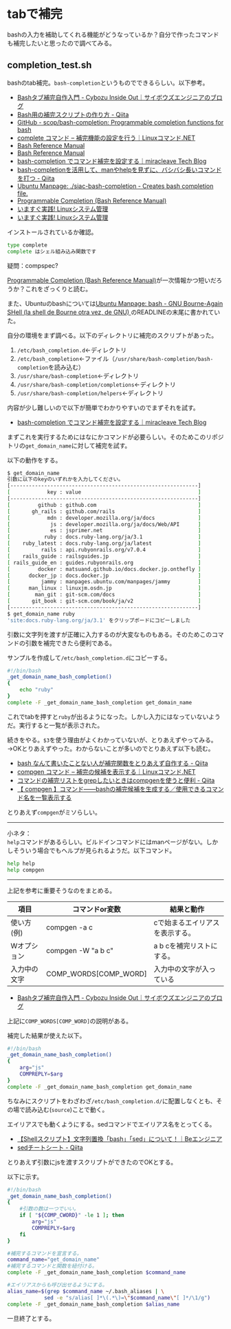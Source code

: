 # tabで補完
bashの入力を補助してくれる機能がどうなっているか？自分で作ったコマンドも補完したいと思ったので調べてみる。

## completion_test.sh
bashのtab補完。`bash-completion`というものでできるらしい。以下参考。

- [Bashタブ補完自作入門 - Cybozu Inside Out｜サイボウズエンジニアのブログ](https://blog.cybozu.io/entry/2016/09/26/080000)
- [Bash用の補完スクリプトの作り方 - Qiita](https://qiita.com/nil2/items/8a1544e206928c753a2e)
- [GitHub - scop/bash-completion: Programmable completion functions for bash](https://github.com/scop/bash-completion)
- [complete コマンド – 補完機能の設定を行う｜Linuxコマンド.NET](https://linuxcommand.net/complete/)
- [Bash Reference Manual](https://www.gnu.org/software/bash/manual/bash.html#Programmable-Completion)
- [Bash Reference Manual](https://www.gnu.org/software/bash/manual/bash.html#Programmable-Completion-Builtins)
- [bash-completion でコマンド補完を設定する｜miracleave Tech Blog](https://www.miracleave.co.jp/contents/1256/post-1256/)
- [bash-completionを活用して、manやhelpを見ずに、バシバシ長いコマンドを打つ - Qiita](https://qiita.com/yamada-hakase/items/bf163f0924e4d925fefb)
- [Ubuntu Manpage: ./siac-bash-completion - Creates bash completion file. ](https://manpages.ubuntu.com/manpages/jammy/man1/siac-bash-completion.1.html)
- [Programmable Completion (Bash Reference Manual)](https://www.gnu.org/software/bash/manual/html_node/Programmable-Completion.html)
- [いますぐ実践! Linuxシステム管理](http://www.usupi.org/sysad/235.html)
- [いますぐ実践! Linuxシステム管理](https://www.usupi.org/sysad/236.html)

インストールされているか確認。

```bash
type complete
complete はシェル組み込み関数です
```

疑問：compspec?

[Programmable Completion (Bash Reference Manual)](https://www.gnu.org/software/bash/manual/html_node/Programmable-Completion.html)が一次情報かつ短いだろうか？これをざっくりと読む。

また、Ubuntuのbashについては[Ubuntu Manpage: bash - GNU Bourne-Again SHell (la shell de Bourne otra vez, de GNU) ](https://manpages.ubuntu.com/manpages/jammy/es/man1/bash.1.html)のREADLINEの末尾に書かれていた。

自分の環境をまず調べる。以下のディレクトリに補完のスクリプトがあった。

1. `/etc/bash_completion.d`←ディレクトリ
1. `/etc/bash_completion`←ファイル（`/usr/share/bash-completion/bash-completion`を読み込む）
1. `/usr/share/bash-completion`←ディレクトリ
1. `/usr/share/bash-completion/completions`←ディレクトリ
1. `/usr/share/bash-completion/helpers`←ディレクトリ

内容が少し難しいので以下が簡単でわかりやすいのでまずそれを試す。
- [bash-completion でコマンド補完を設定する｜miracleave Tech Blog](https://www.miracleave.co.jp/contents/1256/post-1256/)

まずこれを実行するためにはなにかコマンドが必要らしい。そのためこのリポジトリの`get_domain_name`に対して補完を試す。

以下の動作をする。
```bash
$ get_domain_name
引数に以下のkeyのいずれかを入力してください。
[-------------------------------------------------------------]
[            key : value                                      ]
[-------------------------------------------------------------]
[         github : github.com                                 ]
[       gh_rails : github.com/rails                           ]
[            mdn : developer.mozilla.org/ja/docs              ]
[             js : developer.mozilla.org/ja/docs/Web/API      ]
[             es : jsprimer.net                               ]
[           ruby : docs.ruby-lang.org/ja/3.1                  ]
[    ruby_latest : docs.ruby-lang.org/ja/latest               ]
[          rails : api.rubyonrails.org/v7.0.4                 ]
[    rails_guide : railsguides.jp                             ]
[ rails_guide_en : guides.rubyonrails.org                     ]
[         docker : matsuand.github.io/docs.docker.jp.onthefly ]
[      docker_jp : docs.docker.jp                             ]
[          jammy : manpages.ubuntu.com/manpages/jammy         ]
[      man_linux : linuxjm.osdn.jp                            ]
[        man_git : git-scm.com/docs                           ]
[       git_book : git-scm.com/book/ja/v2                     ]
[-------------------------------------------------------------]
$ get_domain_name ruby
'site:docs.ruby-lang.org/ja/3.1' をクリップボードにコピーしました
```

引数に文字列を渡すが正確に入力するのが大変なものもある。そのためこのコマンドの引数を補完できたら便利である。

サンプルを作成して`/etc/bash_completion.d`にコピーする。

```bash
#!/bin/bash
_get_domain_name_bash_completion()
{
    echo "ruby"
}
complete -F _get_domain_name_bash_completion get_domain_name
```
これでtabを押すと`ruby`が出るようになった。しかし入力にはなっていないようだ。実行すると一覧が表示された。

続きをやる。`$3`を使う理由がよくわかっていないが、とりあえずやってみる。  
→OKとりあえずやった。わからないことが多いのでとりあえず以下も読む。

- [bash なんて書いたことない人が補完関数をとりあえず自作する - Qiita](https://qiita.com/sosuke/items/06b64068155ae4f8a853)
- [compgen コマンド – 補完の候補を表示する｜Linuxコマンド.NET](https://linuxcommand.net/compgen/)
- [コマンドの補完リストをgrepしたいときはcompgenを使うと便利 - Qiita](https://qiita.com/kawaz/items/7b9a58d633695bcc86cb)
- [【 compgen 】コマンド――bashの補完候補を生成する／使用できるコマンド名を一覧表示する](https://atmarkit.itmedia.co.jp/ait/articles/1907/18/news009.html)

とりあえず`compgen`がミソらしい。

---

小ネタ：  
`help`コマンドがあるらしい。ビルドインコマンドにはmanページがない。しかしそういう場合でもヘルプが見られるようだ。以下コマンド。

```bash
help help
help compgen
```

---

上記を参考に重要そうなのをまとめる。

|項目|コマンドor変数|結果と動作|
|-|-|-|
|使い方(例)|compgen -a c|cで始まるエイリアスを表示する。|
|Wオプション|compgen -W "a b c"|a b cを補完リストにする。|
|入力中の文字|COMP_WORDS[COMP_WORD]|入力中の文字が入っている|

- [Bashタブ補完自作入門 - Cybozu Inside Out｜サイボウズエンジニアのブログ](https://blog.cybozu.io/entry/2016/09/26/080000)

上記に`COMP_WORDS[COMP_WORD]`の説明がある。

補完した結果が使えた以下。

```bash
#!/bin/bash
_get_domain_name_bash_completion()
{
    arg="js"
    COMPREPLY=$arg
}
complete -F _get_domain_name_bash_completion get_domain_name
```

ちなみにスクリプトをわざわざ`/etc/bash_completion.d/`に配置しなくとも、その場で読み込む(`source`)ことで動く。

エイリアスでも動くようにする。sedコマンドでエイリアス名をとってくる。
- [【Shellスクリプト】文字列置換「bash」「sed」について！｜Beエンジニア](https://www.pmi-sfbac.org/string-replacement/)
- [sedチートシート - Qiita](https://qiita.com/yujiroarai/items/a8ee951d1f0e70abaefc)

とりあえず引数にjsを渡すスクリプトができたのでOKとする。

以下に示す。

```bash
#!/bin/bash
_get_domain_name_bash_completion()
{
    #引数の数は一つでいい。
    if [ "${COMP_CWORD}" -le 1 ]; then
        arg="js"
        COMPREPLY=$arg
    fi
}

#補完するコマンドを宣言する。
command_name="get_domain_name"
#補完するコマンドと関数を紐付ける。
complete -F _get_domain_name_bash_completion $command_name

#エイリアスからも呼び出せるようにする。
alias_name=$(grep $command_name ~/.bash_aliases | \
            sed -e "s/alias[ ]*\(.*\)=\"$command_name\"[ ]*/\1/g")
complete -F _get_domain_name_bash_completion $alias_name
```

一旦終了とする。